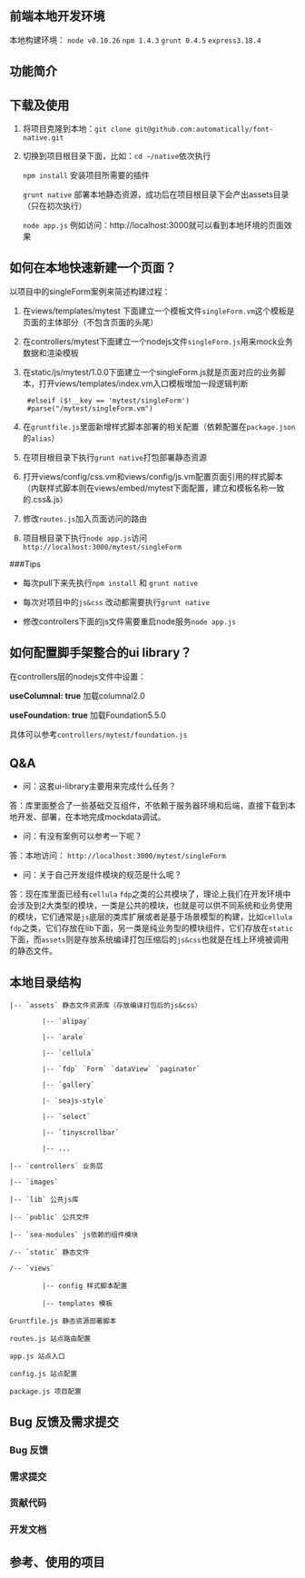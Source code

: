 ## 前端本地开发环境

本地构建环境： `node v0.10.26` `npm 1.4.3` `grunt 0.4.5` `express3.18.4`

## 功能简介


## 下载及使用

1. 将项目克隆到本地：`git clone git@github.com:automatically/font-native.git`

2. 切换到项目根目录下面，比如：`cd ~/native`依次执行

    `npm install` 安装项目所需要的插件

    `grunt native` 部署本地静态资源，成功后在项目根目录下会产出assets目录（只在初次执行）

    `node app.js` 例如访问：http://localhost:3000就可以看到本地环境的页面效果

## 如何在本地快速新建一个页面？

以项目中的singleForm案例来简述构建过程：

1. 在views/templates/mytest 下面建立一个模板文件`singleForm.vm`这个模板是页面的主体部分（不包含页面的头尾）

2. 在controllers/mytest下面建立一个nodejs文件`singleForm.js`用来mock业务数据和渲染模板

3. 在static/js/mytest/1.0.0下面建立一个singleForm.js就是页面对应的业务脚本，打开views/templates/index.vm入口模板增加一段逻辑判断

        #elseif ($!__key == 'mytest/singleForm')
        #parse("/mytest/singleForm.vm")

4. 在`gruntfile.js`里面新增样式脚本部署的相关配置（依赖配置在`package.json`的`alias`）

5. 在项目根目录下执行`grunt native`打包部署静态资源

6. 打开views/config/css.vm和views/config/js.vm配置页面引用的样式脚本（内联样式脚本则在views/embed/mytest下面配置，建立和模板名称一致的.css&.js）

7. 修改`routes.js`加入页面访问的路由

8. 项目根目录下执行`node app.js`访问`http://localhost:3000/mytest/singleForm`

###Tips

- 每次pull下来先执行`npm install` 和 `grunt native`

- 每次对项目中的`js&css` 改动都需要执行`grunt native`

- 修改controllers下面的js文件需要重启node服务`node app.js`

## 如何配置脚手架整合的ui library？

在controllers层的nodejs文件中设置：

**useColumnal: true** 加载columnal2.0

**useFoundation: true** 加载Foundation5.5.0

具体可以参考`controllers/mytest/foundation.js`

## Q&A

- 问：这套ui-library主要用来完成什么任务？

答：库里面整合了一些基础交互组件，不依赖于服务器环境和后端，直接下载到本地开发、部署，在本地完成mockdata调试。

- 问：有没有案例可以参考一下呢？

答：本地访问： `http://localhost:3000/mytest/singleForm`

- 问：关于自己开发组件模块的规范是什么呢？

答：现在库里面已经有`cellula` `fdp`之类的公共模块了，理论上我们在开发环境中会涉及到2大类型的模块，一类是公共的模块，也就是可以供不同系统和业务使用的模块，它们通常是`js`底层的类库扩展或者是基于场景模型的构建，比如`cellula` `fdp`之类，它们存放在lib下面，另一类是纯业务型的模块组件，它们存放在`static`下面，而`assets`则是存放系统编译打包压缩后的`js&css`也就是在线上环境被调用的静态文件。

## 本地目录结构

	|-- `assets` 静态文件资源库（存放编译打包后的js&css）
	
			|-- `alipay`
			
			|-- `arale`
			
			|-- `cellula`
			
			|-- `fdp` `Form` `dataView` `paginator`
			
			|-- `gallery`
			
			|- `seajs-style`
			
			|-- `select`
			
			|-- `tinyscrollbar`
			
			|-- ...
			
	|-- `controllers` 业务层
	
	|-- `images` 
	
	|-- `lib` 公共js库

    |-- `public` 公共文件

	|-- `sea-modules` js依赖的组件模块

	/-- `static` 静态文件
	
	/-- `views`
			
			|-- config 样式脚本配置
			
			|-- templates 模板
	
	Gruntfile.js 静态资源部署脚本

	routes.js 站点路由配置

	app.js 站点入口

	config.js 站点配置

	package.js 项目配置
	
## Bug 反馈及需求提交

### Bug 反馈

### 需求提交

### 贡献代码

### 开发文档

## 参考、使用的项目